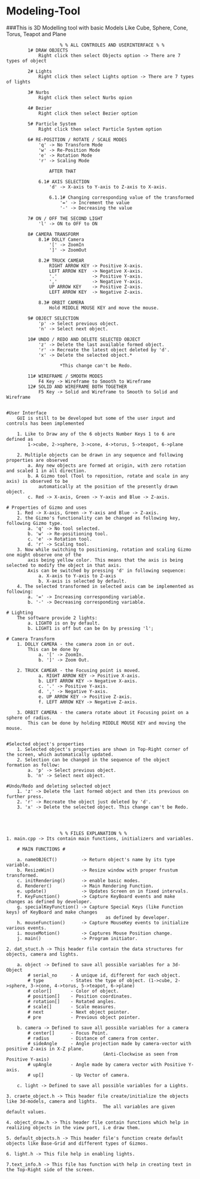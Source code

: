 # Modeling-Tool

###This is 3D Modelling tool with basic Models Like Cube, Sphere, Cone, Torus, Teapot and Plane

						% % ALL CONTROLES AND USERINTERFACE % %
			1# DRAW OBJECTS
				Right click then select Objects option -> There are 7 types of object

			2# Lights
				Right click then select Lights option -> There are 7 types of lights

			3# Nurbs
				Right click then select Nurbs opion

			4# Bezier
				Right click then select Bezier option

			5# Particle System
				Right click then select Particle System option

			6# RE-POSITION / ROTATE / SCALE MODES
				'q' -> No Transform Mode
				'w' -> Re-Position Mode
				'e' -> Rotation Mode
				'r' -> Scaling Mode
				
					AFTER THAT
					
				6.1# AXIS SELECTION
					'd' -> X-axis to Y-axis to Z-axis to X-axis.
				
					6.1.1# Changing corresponding value of the transformed
						'=' -> Increment the value
						'-' -> Decreasing the value
			
			7# ON / OFF THE SECOND LIGHT
				'l' -> ON to OFF to ON
				
			8# CAMERA TRANSFORM
				8.1# DOLLY Camera
					'[' -> ZoomIn
					']' -> ZoomOut
					
				8.2# TRUCK CAMEAR
					RIGHT ARROW KEY -> Positive X-axis.
					LEFT ARROW KEY 	-> Negative X-axis.
					'.' 			-> Positive Y-axis.
					',' 			-> Negative Y-axis.
					UP ARROW KEY 	-> Positive Z-axis.
					LEFT ARROW KEY 	-> Negative Z-axis.
					
				8.3# ORBIT CAMERA
					Hold MIDDLE MOUSE KEY and move the mouse.
					
			9# OBJECT SELECTION
				'p' -> Select previous object.
				'n' -> Select next object.
			
			10# UNDO / REDO AND DELETE SELECTED OBJECT
				'z' -> Delete the last available formed object.
				'r' -> Recreate the latest object deleted by 'd'.
				'x' -> Delete the selected object.*
						
						*This change can't be Redo.
						
			11# WIREFRAME / SMOOTH MODES
				F4 Key -> Wireframe to Smooth to Wireframe
			12# SOLID AND WIREFRAME BOTH TOGETHER
				F5 Key -> Solid and Wireframe to Smooth to Solid and Wireframe


	#User Interface
		GUI is still to be developed but some of the user input and controls has been implemented
		
		1. Like to Draw any of the 6 objects Number Keys 1 to 6 are defined as
			1->cube, 2->sphere, 3->cone, 4->torus, 5->teapot, 6->plane
		
		2. Multiple objects can be drawn in any sequence and following properties are observed
			a. Any new objects are formed at origin, with zero rotation and scaled 1 in all direction.
			b. A Gizmo tool (Tool to reposition, rotate and scale in any axis) is observed to be 
				automatically at the position of the presently drawn object.
			c. Red -> X-axis, Green -> Y-axis and Blue -> Z-axis.
			
	# Properties of Gizmo and uses
		1. Red -> X-axis, Green -> Y-axis and Blue -> Z-axis.
		2. the Gizmo's functionality can be changed as following key, following Gizmo type.
			a. 'q' -> No tool selected.
			b. 'w' -> Re-positioning tool.
			c. 'e' -> Rotation tool.
			d. 'r' -> Scaling tool.
		3. Now while switching to positioning, rotation and scaling Gizmo one might observe one of the 
			axis being yellow color. This means that the axis is being selected to modify the object in that axis.
			Axis can be switched by pressing 'd' in following sequence:
				a. X-axis to Y-axis to Z-axis
				b. X-axis is selected by default.
		4. The selected transformed in selected axis cam be implemented as following:
			a. '=' -> Increasing corresponding variable.
			b. '-' -> Decreasing corresponding variable.
			
	# Lighting
		The software provide 2 lights:
			a. LIGHT0 is on by default.
			b. LIGHT1 is off but can be On by pressing 'l';

	# Camera Transform
		1. DOLLY CAMERA - the camera zoom in or out.
			This can be done by 
				a. '[' -> ZoomIn.
				b. ']' -> Zoom Out.
		
		2. TRUCK CAMEAR - the Focusing point is moved.
				a. RIGHT ARROW KEY -> Positive X-axis.
				b. LEFT ARROW KEY -> Negative X-axis.
				c. '.' -> Positive Y-axis.
				d. ',' -> Negative Y-axis.
				e. UP ARROW KEY -> Positive Z-axis.
				f. LEFT ARROW KEY -> Negative Z-axis.
		
		3. ORBIT CAMERA - the camera rotate about it Focusing point on a sphere of radius.
			This can be done by holding MIDDLE MOUSE KEY and moving the mouse.
			

	#Selected object's properties
		1. Selected object's properties are shown in Top-Right corner of the screen, which automatically updated.
		2. Selection can be changed in the sequence of the object formation as follow:
			a. 'p' -> Select previous object.
			b. 'n' -> Select next object.

	#Undo/Redo and deleting selected object
		1. 'z' -> Delete the last formed object and then its previous on further press.
		2. 'r' -> Recreate the object just deleted by 'd'.
		3. 'x' -> Delete the selected object. This change can't be Redo.
	


	
						% % FILES EXPLANATION % %
	1. main.cpp -> Its contain main functions, initializers and variables.
		
		# MAIN FUNCTIONS #
		
		a. nameOBJECT() 		-> Return object's name by its type variable.
		b. ResizeWin() 			-> Resize window with proper frustum transformed.
		c. initRendering() 		-> enable basic modes.
		d. Renderer() 			-> Main Rendering Function.
		e. update() 			-> Updates Screen on in fixed intervals.
		f. KeyFunction() 		-> Capture KeyBoard events and make changes as defined by developer.
		g. specialKeyFunction() -> Capture Special Keys (like Function keys) of KeyBoard and make changes
										 as defined by developer.
		h. mouseFunction() 		-> Capture MouseKey events to initialize various events.
		i. mouseMotion() 		-> Captures Mouse Position change.
		j. main() 				-> Program initiator.
	
	2. dat_stuct.h -> This header file contain the data structures for objects, camera and lights.
		
		a. object -> Defined to save all possible variables for a 3d-Object
			# serial_no		- A unique id, different for each object.
			# type			- States the type of object. (1->cube, 2->sphere, 3->cone, 4->torus, 5->teapot, 6->plane)
			# color[]		- Color of object.
			# position[]	- Position coordinates.
			# rotation[]	- Rotated angles.
			# scale[]		- Scale measures.
			# next			- Next object pointer.
			# pre			- Previous object pointer.
			
		b. camera -> Defined to save all possible variables for a camera
			# center[]		- Focus Point.
			# radius		- Distance of camera from center.
			# sideAngle		- Angle projection made by camera-vector with positive Z-axis in X-Z plane.
										(Anti-Clockwise as seen from Positive Y-axis)
			# upAngle		- Angle made by camera vector with Positive Y-axis.
			# up[]			- Up Vector of camera.
			
		c. light -> Defined to save all possible variables for a Lights.
			
	3. craete_object.h -> This header file create/initialize the objects like 3d-models, camera and lights.
										The all variables are given default values.
	
	4. object_draw.h -> This header file contain functions which help in realizing objects in the view port, i.e draw them.
	
	5. default_objects.h -> This header file's function create default objects like Base-Grid and different types of Gizmos.
	
	6. light.h -> This file help in enabling lights.
	
	7.text_info.h -> This file has function with help in creating text in the Top-Right side of the screen.

